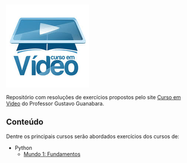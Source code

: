 ![Banner da disciplina](assets/curso-em-video.jpg)

Repositório com resoluções de exercícios propostos pelo site [Curso em Video](https://www.cursoemvideo.com/) do Professor Gustavo Guanabara.

## Conteúdo

Dentre os principais cursos serão abordados exercícios dos cursos de:

* Python
  * [Mundo 1: Fundamentos](https://www.youtube.com/playlist?list=PLHz_AreHm4dlKP6QQCekuIPky1CiwmdI6)